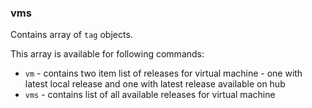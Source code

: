 ### vms

Contains array of `tag` objects.

This array is available for following commands:

* `vm` - contains two item list of releases for virtual machine - one with latest local release and one with latest release available on hub
* `vms` - contains list of all available releases for virtual machine